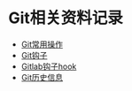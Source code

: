 # Git相关资料记录

* [Git常用操作](./cmd.md)
* [Git钩子](./git-hook.md)
* [Gitlab钩子hook](./gl-hook.md)
* [Git历史信息](./history.md)